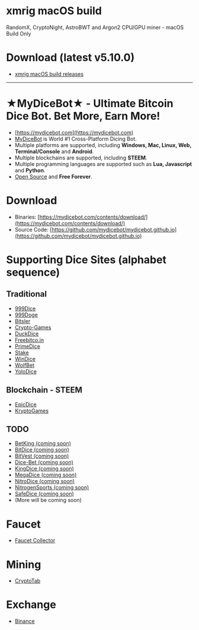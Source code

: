 # xmrig macOS build
RandomX, CryptoNight, AstroBWT and Argon2 CPU/GPU miner - macOS Build Only

# Download (latest v5.10.0)
* [xmrig macOS build releases](https://github.com/mydicebot/xmrig-macos-build/releases)

---

# ★MyDiceBot★ - Ultimate Bitcoin Dice Bot. Bet More, Earn More!
* [https://mydicebot.com](https://mydicebot.com)
* [MyDiceBot](https://mydicebot.com) is World #1 Cross-Platform Dicing Bot.
* Multiple platforms are supported, including __Windows, Mac, Linux, Web, Terminal/Console__ and __Android__.
* Multiple blockchains are supported, including __STEEM__.
* Multiple programming languages are supported such as  __Lua, Javascript__ and __Python__.
* [Open Source](https://github.com/mydicebot/mydicebot.github.io) and __Free Forever__.

# Download
* Binaries: [https://mydicebot.com/contents/download/](https://mydicebot.com/contents/download/)
* Source Code: [https://github.com/mydicebot/mydicebot.github.io](https://github.com/mydicebot/mydicebot.github.io)

# Supporting Dice Sites (alphabet sequence)
## Traditional
* [999Dice](https://www.999dice.com/?224280708)
* [999Doge](https://www.999doge.com/?224280708)
* [Bitsler](https://www.bitsler.com/?ref=mydicebot)
* [Crypto-Games](https://www.crypto-games.net?i=CpQP3V8Up2)
* [DuckDice](https://duckdice.com/ab61534783)
* [Freebitco.in](https://freebitco.in/?r=16392656)
* [PrimeDice](https://primedice.com/?c=mydicebot)
* [Stake](https://stake.com/?code=mydicebot)
* [WinDice](https://windice.io/?r=e63q8xq4y)
* [WolfBet](https://wolf.bet/?c=mydicebot)
* [YoloDice](https://yolodice.com/r?6fAf-wVz)

## Blockchain - STEEM
* [EpicDice](https://epicdice.io/?ref=mydicebot)
* [KryptoGames](https://kryptogamers.com/?ref=mydicebot)

## TODO
* [BetKing (coming soon)](https://betking.io/?ref=u:mydicebot)
* [BitDice (coming soon)](https://www.bitdice.me/?r=90479)
* [BitVest (coming soon)](https://bitvest.io?r=108792)
* [Dice-Bet (coming soon)](https://dice-bet.com/?ref=u:mydicebot)
* [KingDice (coming soon)](https://kingdice.com/#/welcome?aff=180722)
* [MegaDice (coming soon)](https://www.megadice.com/?a=326492144)
* [NitroDice (coming soon)](https://www.nitrodice.com?ref=0N2pG8rkL7UR6oMzZWEj)
* [NitrogenSports (coming soon)](https://nitrogensports.eu/r/4998127)
* [SafeDice (coming soon)](https://safedice.com/?r=100309)
* (More will be coming soon)

# Faucet
* [Faucet Collector](https://faucetcollector.com/?ref=4789455)

# Mining
* [CryptoTab](https://cryptotabbrowser.com/4760331)

# Exchange
* [Binance](https://www.binance.com/en/register?ref=40077522)
